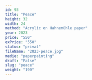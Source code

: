 ```yaml
---
id: 93
title: "Peace"
height: 32
width: 24
method: "Acrylic on Hahnemühle paper"
year: 2023
price: "550"
exPrice: "550"
status: "privat"
fileName: "2023-peace.jpg"
medie: "paperpainting"
draft: "False"
slug: "peace"
weight: "190"
---
```

